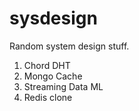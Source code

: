 
# sysdesign

Random system design stuff.



1. Chord DHT
2. Mongo Cache
3. Streaming Data ML
4. Redis clone


